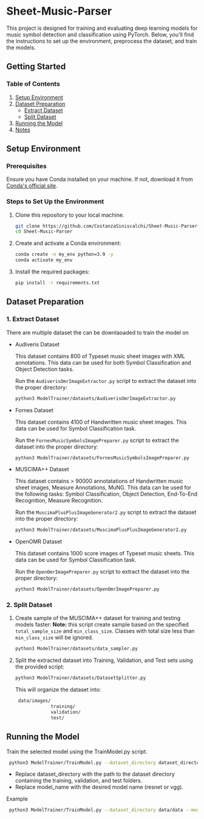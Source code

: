 # Sheet-Music-Parser 
This project is designed for training and evaluating deep learning models for music symbol detection and classification using PyTorch. Below, you'll find the instructions to set up the environment, preprocess the dataset, and train the models.


## Getting Started 

### Table of Contents
1. [Setup Environment](#setup-environment)
2. [Dataset Preparation](#dataset-preparation)
   - [Extract Dataset](#extract-dataset)
   - [Split Dataset](#split-dataset)
3. [Running the Model](#running-the-model)
4. [Notes](#notes)


## Setup Environment

### Prerequisites
Ensure you have Conda installed on your machine. If not, download it from [Conda's official site](https://docs.conda.io/projects/conda/en/latest/user-guide/install/index.html).


### Steps to Set Up the Environment
1. Clone this repository to your local machine.
   ```bash
   git clone https://github.com/CostanzaSiniscalchi/Sheet-Music-Parser.git
   cd Sheet-Music-Parser
   ```

2. Create and activate a Conda environment:
   ```bash
   conda create -n my_env python=3.9 -y
   conda activate my_env
   ```

3. Install the required packages:
   ```bash
   pip install -r requirements.txt
   ```

## Dataset Preparation

### 1. Extract Dataset

There are multiple dataset the can be downlaoaded to train the model on 

- Audiveris Dataset

   This dataset contains 800 of Typeset music sheet images with XML annotations. This data can be used for both Symbol Classification and Object Detection tasks.

   Run the `AudiverisOmrImageExtractor.py` script to extract the dataset into the proper directory: 
   ```bash
   python3 ModelTrainer/datasets/AudiverisOmrImageExtractor.py
   ```

- Fornes Dataset

   This dataset contains 4100 of Handwritten music sheet images. This data can be used for Symbol Classification task.

   Run the `FornesMusicSymbolsImagePreparer.py` script to extract the dataset into the proper directory: 
   ```bash
   python3 ModelTrainer/datasets/FornesMusicSymbolsImagePreparer.py
   ```

- MUSCIMA++ Dataset

   This dataset contains > 90000 annotatations of Handwritten music sheet images, Measure Annotations, MuNG. This data can be used for the following tasks: Symbol Classification, Object Detection, End-To-End Recognition, Measure Recognition.

   Run the `MuscimaPlusPlusImageGenerator2.py` script to extract the dataset into the proper directory: 
   ```bash
   python3 ModelTrainer/datasets/MuscimaPlusPlusImageGenerator2.py
   ```

- OpenOMR Dataset

   This dataset contains 1000 score images of Typeset music sheets. This data can be used for Symbol Classification task.

   Run the `OpenOmrImagePreparer.py` script to extract the dataset into the proper directory: 
   ```bash
   python3 ModelTrainer/datasets/OpenOmrImagePreparer.py
   ```

### 2. Split Dataset
1. Create sample of the MUSCIMA++ dataset for training and testing models faster:
   **Note:** this script create sample based on the specified `total_sample_size` and `min_class_size`. Classes with total size less than `min_class_size` will be ignored. 
   ```bash
   python3 ModelTrainer/datasets/data_sampler.py
   ```


2. Split the extracted dataset into Training, Validation, and Test sets using the provided script:

   ```bash
   python3 ModelTrainer/datasets/DatasetSplitter.py
   ```

   This will organize the dataset into:

   ```bash
    data/images/
                training/
                validation/
                test/
   ```

## Running the Model
Train the selected model using the TrainModel.py script.
   ```bash
    python3 ModelTrainer/TrainModel.py --dataset_directory dataset_directory --model_name model_name
   ```
- Replace dataset_directory with the path to the dataset directory containing the training, validation, and test folders.
- Replace model_name with the desired model name (resnet or vgg).

Example
   ```bash
    python3 ModelTrainer/TrainModel.py --dataset_directory data/data --model_name resnet
   ```

